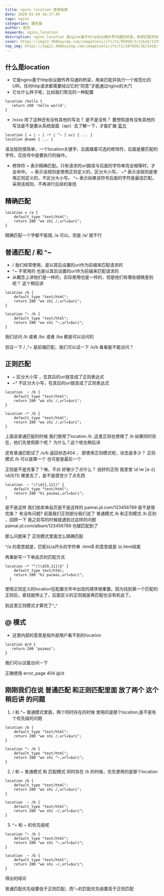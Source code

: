 ```yaml
---
title: nginx location 使用指南
date: 2020-02-04 16:17:49
tags: nginx
categories: 服务器
author: 老四
keywords: nginx,location
description: nginx location 是nginx基于http协议跟外界沟通的桥梁，用来匹配并执行一个规范化的URI，任何http请求都需要经过它的“同意”才能通过nginx的大门。
cover: https://img12.360buyimg.com/imagetools/jfs/t1/95958/2/11624/13392/5e392950Ed685cee4/cf582b9085cb9559.jpg
top_img: https://img11.360buyimg.com/imagetools/jfs/t1/107850/26/5428/10753/5e392934E259812cc/b3dfc28b19f74835.jpg
---
```

## 什么是location
* 它是nginx基于http协议跟外界沟通的桥梁，用来匹配并执行一个规范化的URI，任何http请求都需要经过它的“同意”才能通过nginx的大门
* 它长什么样子呢，比如我们常见的一种配置
<!-- more -->

```nginx
location /hello {
   return 200 'hello world';
}
```
* /xxxx 除了这种还有没有其他的写法？ 是不是没有？ 要想知道有没有其他的写法是不是要从系统层面（api）去了解一下，才能扩展 [官方](http://nginx.org/en/docs/http/ngx_http_core_module.html#location)

```nginx
location [ = | ~ | ~* | ^~ ] uri { ... }
location @name { ... }
```

语法规则很简单，一个location关键字，后面跟着可选的修饰符，后面是要匹配的字符，花括号中是要执行的操作。

* 修饰符
= 表示精确匹配。只有请求的url路径与后面的字符串完全相等时，才会命中。
~ 表示该规则是使用正则定义的，区分大小写。
~* 表示该规则是使用正则定义的，不区分大小写。
^~ 表示如果该符号后面的字符是最佳匹配，采用该规则，不再进行后续的查找

## 精确匹配
```nginx
location = /a {
    default_type "text/html";
    return 200 "wo shi /,url=$uri";
}
```

精确匹配一个字都不能错, /a 可以，但是 /a/ 就不行

## 普通匹配    / 和  ^~ 

* /   我们经常使用，是以其后设置的uri作为前缀来匹配请求的
* ^~  不常用的 也是以其后设置的uri作为前缀来匹配请求的
* 从概念上讲他们是一样的，实际使用也是一样的，但是他们有哪些细微差别呢？ 这个稍后讲

```nginx
location /b {
    default_type "text/html";
    return 200 "wo shi /,url=$uri";
}

location ^~ /b {
    default_type "text/html";
    return 200 "wo shi ^~,url=$uri";
}
```

我们访问  /b 或者 /bc 或者 /ba 都是可以访问的

验证一下 / ,^~ 是前缀匹配，我们可以试一下 /x/b 看看能不能访问？

## 正则匹配
* ~  区分大小写  ，在其后的uri就变成了正则表达式
* ~* 不区分大小写，在其后的uri就变成了正则表达式


```nginx
location  ~ /b {
    default_type "text/html";
    return 200 "wo shi /,url=$uri";
}

location ~* /b {
    default_type "text/html";
    return 200 "wo shi /,url=$uri";
}
```

上面说普通匹配的时候 我们使用了location /b ,这里正则也使用了 /b 如果同时存在，他们先使用那个呢？ 为什么？这个呢也稍后讲

还有普通匹配试了 /x/b 返回状态404 ， 那使用正则模式呢，状态是多少？ 正则模式 /b 可以是第一个 也可是是最后一个

正则是不是完事了？咦，不对 好像少了点什么？ 说好的正则 我堂堂 \d \w [a-z] \d{9,11} 哪里去了，是不是感觉少了点东西

```nginx
location  ~ "/(\d{1,11})" {
    default_type "text/html";
    return 200 "hi paimai,url=$uri";
}
```

是不是这样  我们拍卖单品页是不是这样的  paimai.jd.com/123456789 
是不是很完美？ 有没有问题?
前面我们正则部分我们说了  普通模式 /b 和正则模式 /b 区别 ，回顾一下
我之前写的时候就遇到过这样的问题  paimai.jd.com/album/123456789 也被匹配到了

那么问题来了 正则模式里面怎么精确匹配

^/a 的意思就是，匹配以/a开头的字符串
.html$   的意思就是 以.html结尾

再重新写一下单品页的匹配方式
```nginx
location ~* "^/(\d{9,11})$" {
    default_type text/html;
    return 200 "hi paimai,url=$uri";
  }  
```


使用正则定义的location在配置文件中出现的顺序很重要。因为找到第一个匹配的正则后，查找就停止了，后面定义的正则就是再匹配也没有机会了。

到这里正则模式才算完了^_^

## @ 模式
* 这里内部的意思是指外部用户看不到的location

```nginx
location @/d {
   return 200 "paimai";
}
```
我们可以试着访问一下

正确使用
error_page 404 @/d

## 刚刚我们在说  普通匹配 和正则匹配里面 放了两个 这个稍后讲 的问题 
1. / 和  ^~ 普通模式里面，两个同时存在的时候 使用的是那个location,是不是有个优先级的问题

```nginx
location /b {
    default_type "text/html";
    return 200 "wo shi /,url=$uri";
}

location ^~ /b {
    default_type "text/html";
    return 200 "wo shi ^~,url=$uri";
}
```

2. / 和  ~  普通模式 和 匹配模式 同时存在 /b 的时候，优先使用的是那个location 

```nginx
location /b {
    default_type "text/html";
    return 200 "wo shi /,url=$uri";
}

location  ~ /b {
    default_type "text/html";
    return 200 "wo shi ~/,url=$uri";
}
```

3. ^~ 和  ~ 的优先级呢

```nginx
location ^~ /b {
    default_type "text/html";
    return 200 "wo shi ^~,url=$uri";
}

location  ~ /b {
    default_type "text/html";
    return 200 "wo shi ~/,url=$uri";
}

```

得出的结论

普通匹配优先级要低于正则匹配，而^~的匹配优先级要高于正则匹配